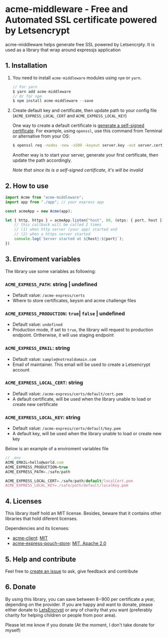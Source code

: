 # acme-middleware - Free and Automated SSL certificate powered by Letsencrypt

acme-middleware helps generate free SSL powered by Letsencrpty. 
It is used as a library that wrap around expressjs application

## 1. Installation

1. You need to install `acme-middleware` modules using `npm` or `yarn`.

    ```js
    // For yarn
    $ yarn add acme-middleware
    // Or for npm
    $ npm install acme-middleware --save
    ```

2. Create default key and certificate, then update path to your config file (`ACME_EXPRESS_LOCAL_CERT` and `ACME_EXPRESS_LOCAL_KEY`)

    One way to create a default certificate is [generate a self-signed certificate](https://flaviocopes.com/express-https-self-signed-certificate/). For example, using `openssl`, use this command from Terminal or alternative from your OS:

    ```sh
    $ openssl req -nodes -new -x509 -keyout server.key -out server.cert
    ```

    Another way is to start your server, generate your first certificate, then update the path accordingly.

    _Note that since its is a self-signed certificate, it's will be invalid_


## 2. How to use

```js
import Acme from "acme-middleware";
import app from "./app"; // your express app

const acmeApp = new Acme(app);

let { http, https } = acmeApp.listen("host", 80, (otps: { port, host }) => {
    // this callback will be called 2 times
    // (1) when http server (your app) started and
    // (2) when a https server started
    console.log(`Server started at ${host}:${port}`);
})
```

## 3. Enviroment variables

The library use some variables as following:

### `ACME_EXPRESS_PATH`: string | undefined
- Default value: `/acme-express/certs`
- Where to store certificates, keysm and acme challenge files

### `ACME_EXPRESS_PRODUCTION`: `true`| `false` | undefined 
- Default value: `undefined`
- Production mode, if set to `true`, the library will request to production endpoint. Ortherwise, it will use staging endpoint

### `ACME_EXPRESS_EMAIL`: string
- Default value: `sample@notrealdomain.com`
- Email of maintainer. This email will be used to create a Letsencrypt account 

### `ACME_EXPRESS_LOCAL_CERT`: string
- Default value:  `/acme-express/certs/default/cert.pem`
- A default certificate, will be used when the library unable to load or create new certificate

### `ACME_EXPRESS_LOCAL_KEY`: string
- Default value:  `/acme-express/certs/default/key.pem`
- A default key, will be used when the library unable to load or create new key

Below is an example of a enviroment variables file

```js
// .env
ACME_EMAIL=hello@world.com
ACME_EXPRESS_PRODUCTION=true
ACME_EXPRESS_PATH=./safe/path

ACME_EXPRESS_LOCAL_CERT=./safe/path/default/localCert.pem
ACME_EXPRESS_LOCAL_KEY=./safe/path/default/localKey.pem
```

## 4. Licenses

This library itself hold an MIT license. Besides, beware that it contains other libraries that hold diferent licenses.

Dependencies and its licenses:

- [acme-client](https://github.com/publishlab/node-acme-client): [MIT](https://github.com/publishlab/node-acme-client/blob/master/LICENSE)
- [acme-express-pouch-store](https://github.com/hieunc229/acme-express-pouch-store): [MIT, Apache 2.0](https://github.com/hieunc229/acme-express-pouch-store/tree/master/LICENSES)

## 5. Help and contribute

Feel free to [create an issue](https://github.com/hieunc229/acme-middleware/issues/new) to ask, give feedback and contribute

## 6. Donate

By using this library, you can save between $8-$900 per certificate a year, depending on the provider. If you are happy and want to donate, please either donate to [LetsEncrypt](https://letsencrypt.org/donate/) or any of charity that you want (preferably charity for helping children or people from poor area).

Please let me know if you donate (At the moment, I don't take donate for myself)